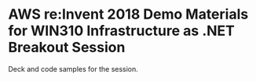 # AWS re:Invent 2018 Demo Materials for WIN310 Infrastructure as .NET Breakout Session

Deck and code samples for the session.
